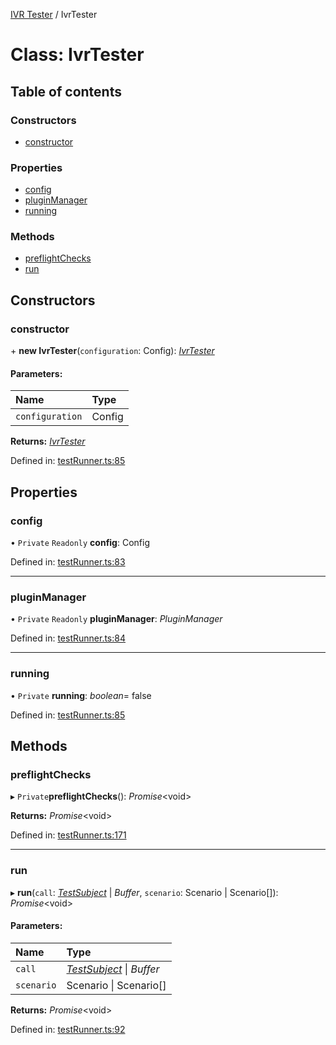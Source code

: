 [IVR Tester](../README.md) / IvrTester

# Class: IvrTester

## Table of contents

### Constructors

- [constructor](ivrtester.md#constructor)

### Properties

- [config](ivrtester.md#config)
- [pluginManager](ivrtester.md#pluginmanager)
- [running](ivrtester.md#running)

### Methods

- [preflightChecks](ivrtester.md#preflightchecks)
- [run](ivrtester.md#run)

## Constructors

### constructor

\+ **new IvrTester**(`configuration`: Config): [*IvrTester*](ivrtester.md)

#### Parameters:

Name | Type |
:------ | :------ |
`configuration` | Config |

**Returns:** [*IvrTester*](ivrtester.md)

Defined in: [testRunner.ts:85](https://github.com/SketchingDev/ivr-tester/blob/28834f4/packages/ivr-tester/src/testRunner.ts#L85)

## Properties

### config

• `Private` `Readonly` **config**: Config

Defined in: [testRunner.ts:83](https://github.com/SketchingDev/ivr-tester/blob/28834f4/packages/ivr-tester/src/testRunner.ts#L83)

___

### pluginManager

• `Private` `Readonly` **pluginManager**: *PluginManager*

Defined in: [testRunner.ts:84](https://github.com/SketchingDev/ivr-tester/blob/28834f4/packages/ivr-tester/src/testRunner.ts#L84)

___

### running

• `Private` **running**: *boolean*= false

Defined in: [testRunner.ts:85](https://github.com/SketchingDev/ivr-tester/blob/28834f4/packages/ivr-tester/src/testRunner.ts#L85)

## Methods

### preflightChecks

▸ `Private`**preflightChecks**(): *Promise*<void\>

**Returns:** *Promise*<void\>

Defined in: [testRunner.ts:171](https://github.com/SketchingDev/ivr-tester/blob/28834f4/packages/ivr-tester/src/testRunner.ts#L171)

___

### run

▸ **run**(`call`: [*TestSubject*](../interfaces/testsubject.md) \| *Buffer*, `scenario`: Scenario \| Scenario[]): *Promise*<void\>

#### Parameters:

Name | Type |
:------ | :------ |
`call` | [*TestSubject*](../interfaces/testsubject.md) \| *Buffer* |
`scenario` | Scenario \| Scenario[] |

**Returns:** *Promise*<void\>

Defined in: [testRunner.ts:92](https://github.com/SketchingDev/ivr-tester/blob/28834f4/packages/ivr-tester/src/testRunner.ts#L92)
